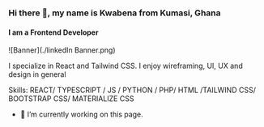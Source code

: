 ### Hi there 👋, my name is Kwabena from Kumasi, Ghana
#### I am a Frontend Developer
![Banner](./linkedIn Banner.png)


I specialize in React and Tailwind CSS. I enjoy wireframing, UI, UX and design in general

Skills: REACT/ TYPESCRIPT / JS / PYTHON / PHP/ HTML /TAILWIND CSS/ BOOTSTRAP CSS/ MATERIALIZE CSS

- 🔭 I’m currently working on this page. 




